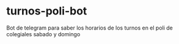 # turnos-poli-bot
Bot de telegram para saber los horarios de los turnos en el poli de colegiales sabado y domingo
